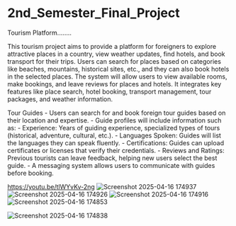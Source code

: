﻿# 2nd_Semester_Final_Project

Tourism Platform........

This tourism project aims to provide a platform for foreigners to explore attractive places in a country, view weather updates, find hotels, and book transport for their trips. Users can search for places based on categories like beaches, mountains, historical sites, etc., and they can also book hotels in the selected places. The system will allow users to view available rooms, make bookings, and leave reviews for places and hotels. It integrates key features like place search, hotel booking, transport management, tour packages, and weather information.

 Tour Guides
    - Users can search for and book foreign tour guides based on their location and expertise.
    - Guide profiles will include information such as:
        - Experience: Years of guiding experience, specialized types of tours (historical, adventure, cultural, etc.).
        - Languages Spoken: Guides will list the languages they can speak fluently.
        - Certifications: Guides can upload certificates or licenses that verify their credentials.
        - Reviews and Ratings: Previous tourists can leave feedback, helping new users select the best guide.
    - A messaging system allows users to communicate with guides before booking.
 
 https://youtu.be/tlWYvKv-2ng
 ![Screenshot 2025-04-16 174937](https://github.com/user-attachments/assets/861fa9c8-f22e-47d9-83e7-b9574497186d)
![Screenshot 2025-04-16 174926](https://github.com/user-attachments/assets/06a0ad16-3ddf-4cd4-9bdb-41d584fddfdc)
![Screenshot 2025-04-16 174916](https://github.com/user-attachments/assets/6d7bf548-5717-4f09-a247-d12ea934ff7b)
![Screenshot 2025-04-16 174853](https://github.com/user-attachments/assets/4fdc648a-95c5-43c0-adeb-13a1a8151908)

![Screenshot 2025-04-16 174838](https://github.com/user-attachments/assets/28383b80-e9fb-4205-b948-8aa4632ae00d)
